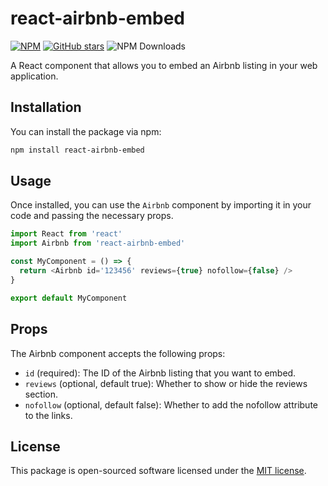 # react-airbnb-embed

[![NPM](https://img.shields.io/npm/v/react-airbnb-embed.svg)](https://www.npmjs.com/package/react-airbnb-embed) [![GitHub stars](https://img.shields.io/github/stars/matyik/react-airbnb-embed?style=social)](https://github.com/matyik/react-airbnb-embed) ![NPM Downloads](https://img.shields.io/npm/dw/react-airbnb-embed)

A React component that allows you to embed an Airbnb listing in your web application.

## Installation

You can install the package via npm:

```bash
npm install react-airbnb-embed
```

## Usage

Once installed, you can use the `Airbnb` component by importing it in your code and passing the necessary props.

```javascript
import React from 'react'
import Airbnb from 'react-airbnb-embed'

const MyComponent = () => {
  return <Airbnb id='123456' reviews={true} nofollow={false} />
}

export default MyComponent
```

## Props

The Airbnb component accepts the following props:

- `id` (required): The ID of the Airbnb listing that you want to embed.
- `reviews` (optional, default true): Whether to show or hide the reviews section.
- `nofollow` (optional, default false): Whether to add the nofollow attribute to the links.

## License

This package is open-sourced software licensed under the [MIT license](https://opensource.org/license/mit/ 'MIT license').
